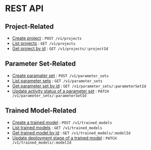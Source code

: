 # REST API

## Project-Related

* [Create project](projects/post.md) : `POST /v1/projects`
* [List projects](projects/get.md) : `GET /v1/projects`
* [Get project by id](projects/projectId/get.md) : `GET /v1/projects/:projectId`

## Parameter Set-Related

* [Create paramater set](parameter_sets/post.md) : `POST /v1/parameter_sets`
* [List parameter sets](parameter_sets/get.md) : `GET /v1/parameter_sets`
* [Get parameter set by id](parameter_sets/parameterSetId/get.md) : `GET /v1/parameter_sets/:parameterSetId`
* [Update activity status of a parameter set](parameter_sets/parameterSetId/patch.md) : `PATCH /v1/parameter_sets/:parameterSetId`

## Trained Model-Related

* [Create a trained model](trained_models/post.md) : `POST /v1/trained_models`
* [List trained models](trained_models/get.md) : `GET /v1/trained_models`
* [Get trained model by id](trained_models/modelId/get.md) : `GET /v1/trained_models/:modelId`
* [Update deployment stage of a trained model](trained_models/modelId/patch.md) : `PATCH /v1/trained_models/:modelId`

